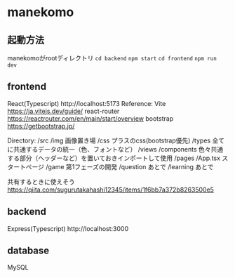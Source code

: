# manekomo
## 起動方法
manekomoがrootディレクトリ
`cd backend`
`npm start`
`cd frontend`
`npm run dev`


## frontend
  React(Typescript) 
    http://localhost:5173
  Reference:
    Vite
      https://ja.vitejs.dev/guide/
    react-router
      https://reactrouter.com/en/main/start/overview
    bootstrap
      https://getbootstrap.jp/

  Directory:
    /src
      /img
        画像置き場
      /css
        プラスのcss(bootstrap優先) 
      /types
        全てに共通するデータの統一（色、フォントなど）
      /views
        /components
          色々共通する部分（ヘッダーなど）を置いておきインポートして使用
        /pages
          /App.tsx
            スタートページ
          /game
            第1フェーズの開発
          /question
            あとで
          /learning
            あとで



共有するときに使えそう
https://qiita.com/sugurutakahashi12345/items/1f6bb7a372b8263500e5




## backend
  Express(Typescript)
    http://localhost:3000



## database
  MySQL